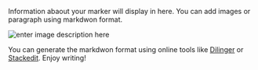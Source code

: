 Information abaout your marker will display in here. You can add images or paragraph using markdwon format.

![enter image description here](https://upload.wikimedia.org/wikipedia/commons/thumb/3/3e/Einstein_1921_by_F_Schmutzer_-_restoration.jpg/220px-Einstein_1921_by_F_Schmutzer_-_restoration.jpg)

You can generate the markdwon format using online tools like [Dilinger](https://dilinger.io) or [Stackedit](https://stackedit.io/app#). Enjoy writing!